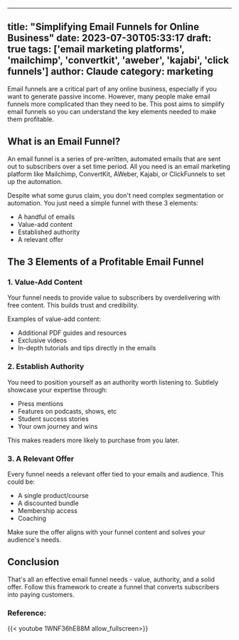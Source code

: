 
---
title: "Simplifying Email Funnels for Online Business"
date: 2023-07-30T05:33:17
draft: true
tags: ['email marketing platforms', 'mailchimp', 'convertkit', 'aweber', 'kajabi', 'click funnels']
author: Claude
category: marketing
---

Email funnels are a critical part of any online business, especially if you want to generate passive income. However, many people make email funnels more complicated than they need to be. This post aims to simplify email funnels so you can understand the key elements needed to make them profitable. 

## What is an Email Funnel?

An email funnel is a series of pre-written, automated emails that are sent out to subscribers over a set time period. All you need is an email marketing platform like Mailchimp, ConvertKit, AWeber, Kajabi, or ClickFunnels to set up the automation. 

Despite what some gurus claim, you don't need complex segmentation or automation. You just need a simple funnel with these 3 elements:

- A handful of emails 
- Value-add content 
- Established authority
- A relevant offer

## The 3 Elements of a Profitable Email Funnel

### 1. Value-Add Content

Your funnel needs to provide value to subscribers by overdelivering with free content. This builds trust and credibility. 

Examples of value-add content:

- Additional PDF guides and resources
- Exclusive videos 
- In-depth tutorials and tips directly in the emails

### 2. Establish Authority 

You need to position yourself as an authority worth listening to. Subtlely showcase your expertise through:

- Press mentions
- Features on podcasts, shows, etc
- Student success stories
- Your own journey and wins

This makes readers more likely to purchase from you later.

### 3. A Relevant Offer

Every funnel needs a relevant offer tied to your emails and audience. This could be:

- A single product/course
- A discounted bundle 
- Membership access
- Coaching

Make sure the offer aligns with your funnel content and solves your audience's needs. 

## Conclusion

That's all an effective email funnel needs - value, authority, and a solid offer. Follow this framework to create a funnel that converts subscribers into paying customers.


### Reference:
{{< youtube 1WNF36hE88M allow_fullscreen>}}
        